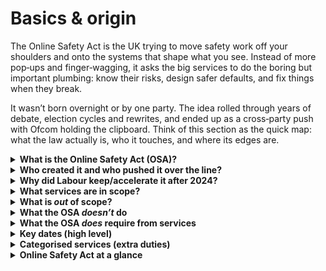 # Basics & origin

The Online Safety Act is the UK trying to move safety work off your shoulders and onto the systems that shape what you see. Instead of more pop‑ups and finger‑wagging, it asks the big services to do the boring but important plumbing: know their risks, design safer defaults, and fix things when they break.

It wasn’t born overnight or by one party. The idea rolled through years of debate, election cycles and rewrites, and ended up as a cross‑party push with Ofcom holding the clipboard. Think of this section as the quick map: what the law actually is, who it touches, and where its edges are.

<details>
<summary><strong>What is the Online Safety Act (OSA)?</strong></summary>
A UK law that puts duties on online services (not on users) to reduce illegal harms and protect children. Separate parts of the law create or update offences for individuals (e.g., cyberflashing), but the core of the OSA is about what <em>services</em> must do.

In practice, the OSA sets out who is in scope, requires risk assessments and safety systems, and empowers Ofcom to enforce compliance. See the primary Act for the full structure and definitions: <em>Online Safety Act 2023</em> on legislation.gov.uk. ([legislation.gov.uk](https://www.legislation.gov.uk/ukpga/2023/50))

The rules can also apply to services <strong>outside the UK</strong> if their service has a <strong>“UK link.”</strong> Ofcom’s scope overview explains the UK link tests and exemptions with clear diagrams. ([Ofcom—Regulated services: overview of scope (PDF)](https://www.ofcom.org.uk/__data/assets/pdf_file/0018/273576/Regulated-services-overview-of-scope.PDF))
</details>

<details>
<summary><strong>Who created it and who pushed it over the line?</strong></summary>
The policy started as the UK’s <em>Online Harms</em> programme (2019), the Bill was introduced to Parliament in March 2022, the Act received Royal Assent on 26 October 2023, and the current government accelerated delivery from mid‑2024.

- <strong>Origins (2019)</strong>: The UK Government published the <em>Online Harms White Paper</em> in April 2019 under then‑Prime Minister Theresa May, proposing a duty of care and a regulator to oversee online safety. ([gov.uk—White Paper](https://www.gov.uk/government/consultations/online-harms-white-paper))
- <strong>Government response (Dec 2020)</strong>: The full response confirmed a statutory duty of care and Ofcom as regulator. ([gov.uk—Full government response](https://www.gov.uk/government/consultations/online-harms-white-paper/public-feedback/online-harms-white-paper-full-government-response))
- <strong>Draft Bill (May 2021)</strong>: A draft <em>Online Safety Bill</em> was published for pre‑legislative scrutiny by a Joint Committee. ([gov.uk—Draft Online Safety Bill](https://www.gov.uk/government/publications/draft-online-safety-bill))
- <strong>Introduction to Parliament (2022)</strong>: Culture Secretary Nadine Dorries introduced the <em>Online Safety Bill</em> to the Commons in March 2022. ([gov.uk—Press/Parliamentary materials](https://www.gov.uk/government/collections/online-safety-bill))
- <strong>Royal Assent (2023)</strong>: The Bill became the <em>Online Safety Act 2023</em> on 26 October 2023. ([legislation.gov.uk](https://www.legislation.gov.uk/ukpga/2023/50/contents))
- <strong>Acceleration (2024→)</strong>: From July 2024, the government prioritised fast implementation via Ofcom’s phased codes and guidance rather than reopening the statute. Ofcom is the regulator responsible for writing codes, auditing, and enforcement. ([Ofcom—Roadmap to regulation](https://www.ofcom.org.uk/online-safety/illegal-and-harmful-content/roadmap-to-regulation))
</details>

<details>
<summary><strong>Why did Labour keep/accelerate it after 2024?</strong></summary>
It was already law, public support for child protection is high, Ofcom’s roadmap was running, and ministers can shape delivery through strategic priorities and secondary measures rather than re‑legislate.

The government’s own explainer emphasises platform duties and phased commencement, which made delivery the pragmatic path. In May 2025 ministers also issued strategic priorities to guide Ofcom’s approach. See: the official <em>Online Safety Act explainer</em> ([gov.uk](https://www.gov.uk/government/publications/online-safety-act-explainer/online-safety-act-explainer)) and Ofcom’s online safety hub/roadmap ([Ofcom](https://www.ofcom.org.uk/online-safety/illegal-and-harmful-content/roadmap-to-regulation)).
</details>

<details>
<summary><strong>What services are in scope?</strong></summary>
<strong>User‑to‑user services</strong> and <strong>search services</strong> with a UK link. Duties scale with size, functionality and risk.

- <strong>User‑to‑user services</strong>: services where content a user generates, uploads or shares can be <em>encountered by other users</em>. This can include public posts and features like group chats/DMs where content is shared beyond a single user. See the definition in Part 2, <strong>s.3</strong>. ([legislation—s.3](https://www.legislation.gov.uk/ukpga/2023/50/section/3))
- <strong>Search services</strong>: services that search multiple websites/databases and present results. Part 2, <strong>s.4</strong>. ([legislation—s.4](https://www.legislation.gov.uk/ukpga/2023/50/section/4))
- <strong>UK link</strong>: a service is in scope if any of the following apply: it has a <strong>significant number of UK users</strong>; it <strong>targets the UK</strong>; or it is <strong>accessible in the UK</strong> and there is a <strong>material risk of significant harm</strong> to UK users. Part 2, <strong>s.5</strong>; see Ofcom’s plain‑English overview for examples. ([legislation—s.5](https://www.legislation.gov.uk/ukpga/2023/50/section/5), [Ofcom—Regulated services overview (PDF)](https://www.ofcom.org.uk/__data/assets/pdf_file/0018/273576/Regulated-services-overview-of-scope.PDF))

Note: <strong>one‑to‑one live voice calls</strong> are exempt, but <strong>video calls and messaging content</strong> are not. Group chats and DMs can be in scope where content one user sends can be encountered by another. (See Ofcom’s overview linked above.)

For a plain‑English overview, see the government explainer (which also notes private messaging can be in scope where content is shared): ([gov.uk—OSA explainer](https://www.gov.uk/government/publications/online-safety-act-explainer/online-safety-act-explainer)).
</details>

<details>
<summary><strong>What is <em>out</em> of scope?</strong></summary>
Certain <strong>service types</strong> and <strong>limited‑functionality features</strong> are exempt. Examples:

- Standard <strong>email and SMS/MMS</strong>.
- <strong>One‑to‑one live aural (voice) calls</strong> (including VoIP voice calls).
- <strong>Internal business/enterprise tools</strong> (closed workforce services).
- <strong>Limited‑functionality exemptions</strong> (e.g., services without user‑to‑user features).
- <strong>Recognised news publisher content</strong> itself is outside scope; <em>user comments around it</em> can be in scope.

Details live in <strong>Schedule 1</strong> and <strong>Schedule 2</strong> of the Act; Ofcom’s scope overview summarises what’s in/out and explains transitional rules. ([legislation—Schedule 1](https://www.legislation.gov.uk/ukpga/2023/50/schedule/1), [legislation—Schedule 2](https://www.legislation.gov.uk/ukpga/2023/50/schedule/2), [Ofcom—Regulated services overview (PDF)](https://www.ofcom.org.uk/__data/assets/pdf_file/0018/273576/Regulated-services-overview-of-scope.PDF))
</details>

<details>
<summary><strong>What the OSA <em>doesn’t</em> do</strong></summary>

It doesn’t impose a general “ID for everyone.” The law is risk‑based and method‑agnostic; self‑declaration doesn’t count, but several privacy‑preserving methods do. ([Ofcom: Protecting children online - codes](https://www.ofcom.org.uk/online-safety/illegal-and-harmful-content/statement-protecting-children-from-harms-online))

It doesn’t ban end‑to‑end encryption (E2EE). Ofcom could, in theory, issue <strong>Technology Notices</strong> requiring <strong>accredited</strong> detection technology <strong>only where technically feasible</strong>; both government and Ofcom have framed this as a high bar and consulted on minimum accuracy standards. ([gov.uk—OSA explainer](https://www.gov.uk/government/publications/online-safety-act-explainer/online-safety-act-explainer), [Ofcom—Illegal harms statement hub](https://www.ofcom.org.uk/online-safety/illegal-and-harmful-content/statement-protecting-people-from-illegal-harms-online))

It doesn’t create blanket bans on legal speech for adults. Instead, services must apply their own terms consistently and offer tools/appeals. ([gov.uk—OSA explainer](https://www.gov.uk/government/publications/online-safety-act-explainer/online-safety-act-explainer))
</details>

<details>
<summary><strong>What the OSA <em>does</em> require from services</strong></summary>

<strong>Assess risks</strong> (illegal content; and for kids, content likely to harm) and keep assessments up to date. (Part 3 duties; Ofcom guidance and templates in its online safety hub.) ([Ofcom—hub](https://www.ofcom.org.uk/online-safety))

<strong>Design and operate systems</strong> that reduce those risks (moderation, reporting, user controls, safer defaults for children). ([Ofcom—codes](https://www.ofcom.org.uk/online-safety/illegal-and-harmful-content/statement-protecting-children-from-harms-online))

<strong>Use “highly effective” age assurance</strong> where needed (several methods are acceptable; self‑declaration is not). ([Ofcom—codes](https://www.ofcom.org.uk/online-safety/illegal-and-harmful-content/statement-protecting-children-from-harms-online))

<strong>Be transparent</strong> (clear terms, complaints/appeals) and cooperate with Ofcom audits and information requests. (Part 7 powers; see Ofcom roadmap.) ([Ofcom—roadmap](https://www.ofcom.org.uk/online-safety/illegal-and-harmful-content/roadmap-to-regulation))

<strong>Face penalties</strong> if they won’t fix issues: Ofcom can fine up to <strong>£18m or 10% of qualifying worldwide revenue</strong> (whichever is greater) and, in severe cases, seek <strong>court‑ordered business disruption</strong> measures (e.g., payment/ads withdrawal or ISP access restrictions). ([Ofcom—Enforcement guidance (PDF)](https://www.ofcom.org.uk/siteassets/resources/documents/online-safety/information-for-industry/illegal-harms/online-safety-enforcement-guidance.pdf?v=391925), [gov.uk—OSA explainer](https://www.gov.uk/government/publications/online-safety-act-explainer/online-safety-act-explainer))
</details>

<details>
<summary><strong>Key dates (high level)</strong></summary>

<strong>17 March 2025</strong>: Illegal‑content duties enforceable; risk assessments due. ([gov.uk—OSA explainer](https://www.gov.uk/government/publications/online-safety-act-explainer/online-safety-act-explainer), [Ofcom—roadmap](https://www.ofcom.org.uk/online-safety/illegal-and-harmful-content/roadmap-to-regulation))

<strong>25 July 2025</strong>: Child‑safety codes and age‑assurance expectations in force for services likely to be accessed by children (after a 3‑month risk‑assessment window to <strong>24 July 2025</strong>). ([Ofcom—Protecting children online](https://www.ofcom.org.uk/online-safety/illegal-and-harmful-content/protecting-children-online))

<strong>Through 2026</strong>: Further codes (e.g., for categorised services) and transparency reporting phases roll out. ([Ofcom—roadmap](https://www.ofcom.org.uk/online-safety/illegal-and-harmful-content/roadmap-to-regulation))
</details>

<details>
<summary><strong>Categorised services (extra duties)</strong></summary>

Some services face <strong>additional transparency and user‑empowerment duties</strong> based on thresholds set by secondary legislation in 2025. Broadly:

- <strong>Category 1</strong>: very large user‑to‑user services (size + functionality thresholds).
- <strong>Category 2A</strong>: large <em>search</em> services.
- <strong>Category 2B</strong>: sizable user‑to‑user services below Cat 1 but with risky features (e.g., DMs).

Thresholds were set by the <em>Online Safety Act 2023 (Category 1, Category 2A and Category 2B Threshold Conditions) Regulations 2025</em>. ([UK SI 2025/226—Threshold Conditions (PDF)](https://upload.wikimedia.org/wikipedia/commons/7/77/The_Online_Safety_Act_2023_%28Category_1%2C_Category_2A_and_Category_2B_Threshold_Conditions%29_Regulations_2025_%28UKSI_2025-226_kp%29.pdf))
</details>


<details>
<summary><strong>Online Safety Act at a glance</strong></summary>

Sets <em>system-level duties</em> for services with a UK link; it is not a tool for policing individual posts.

Core focus: <strong>illegal content</strong> and <strong>children’s safety</strong>; adults get more control tools, not new bans on legal speech.

Enforced by <strong>Ofcom</strong>, with fines up to <strong>£18m or 10% of qualifying worldwide revenue</strong> and, in serious cases, <strong>court-ordered business disruption</strong> measures. 

See Ofcom’s enforcement approach and the government explainer: [Ofcom—Enforcement guidance (PDF)](https://www.ofcom.org.uk/siteassets/resources/documents/online-safety/information-for-industry/illegal-harms/online-safety-enforcement-guidance.pdf?v=391925) or the [gov.uk OSA explainer](https://www.gov.uk/government/publications/online-safety-act-explainer/online-safety-act-explainer).
</details>

